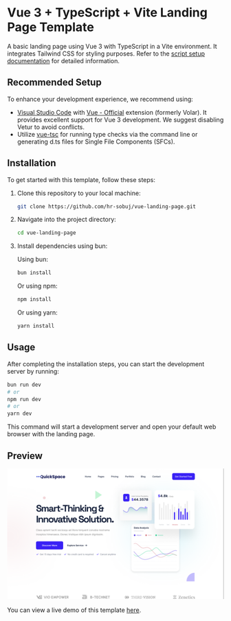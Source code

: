 # Vue 3 + TypeScript + Vite Landing Page Template

A basic landing page using Vue 3 with TypeScript in a Vite environment. It integrates Tailwind CSS for styling purposes. Refer to the [script setup documentation](https://v3.vuejs.org/api/sfc-script-setup.html#sfc-script-setup) for detailed information.

## Recommended Setup

To enhance your development experience, we recommend using:

- [Visual Studio Code](https://code.visualstudio.com/) with [Vue - Official](https://marketplace.visualstudio.com/items?itemName=Vue.volar) extension (formerly Volar). It provides excellent support for Vue 3 development. We suggest disabling Vetur to avoid conflicts.
- Utilize [vue-tsc](https://github.com/vuejs/language-tools/tree/master/packages/tsc) for running type checks via the command line or generating d.ts files for Single File Components (SFCs).

## Installation

To get started with this template, follow these steps:

1. Clone this repository to your local machine:

   ```bash
   git clone https://github.com/hr-sobuj/vue-landing-page.git
   ```

2. Navigate into the project directory:

   ```bash
   cd vue-landing-page
   ```

3. Install dependencies using bun:

   Using bun:

   ```bash
   bun install
   ```

   Or using npm:

   ```bash
   npm install
   ```

   Or using yarn:

   ```bash
   yarn install
   ```

## Usage

After completing the installation steps, you can start the development server by running:

```bash
bun run dev
# or
npm run dev
# or
yarn dev
```

This command will start a development server and open your default web browser with the landing page.

## Preview

![Landing Page Screenshot](landing-page-screenshot.png)

You can view a live demo of this template [here](https://vue-landing-page-orpin.vercel.app/).

